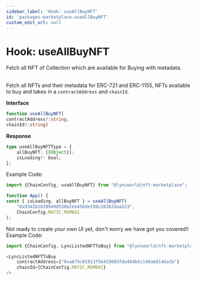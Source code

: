 ```yaml
---
sidebar_label: 'Hook: useAllBuyNFT'
id: 'packages-marketplace-useAllBuyNFT'
custom_edit_url: null
---
```

# Hook: useAllBuyNFT
<span className="text-xl text-[rgb(192,192,192)]">Fetch all NFT of Collection which are available for Buying with metadata.</span>
<br/>
<br/>

Fetch all NFTs and their metadata for ERC-721 and ERC-1155, NFTs available to buy and takes in a ```contractAddress``` and ```chainId```.

**Interface**
```typescript
function useAllBuyNFT(
contractAddress?:string,
chainId?:string)
```

**Response**
```typescript
type useAllBuyNFTType = {
    allBuyNFT: [{Object}];
    isLoading?: bool;
};
```

Example Code:
```typescript
import {ChainConfig, useAllBuyNFT} from "@lyncworld/nft-marketplace";

function App() {
const { isLoading, allBuyNFT } = useAllBuyNFT(
    "0x9342b1039949d536b2eb456de198c26362daa523",
    ChainConfig.MATIC_MUMBAI
);


```

Not ready to create your own UI yet, don't worry we have got you covered!!
Example Code:
```typescript
import {ChainConfig, LyncListedNFTToBuy} from "@lyncworld/nft-marketplace";

<LyncListedNFTToBuy 
    contractAddress={"0xa879c01913f56419605fde494b5c140a6d146a1b"}
    chainId={ChainConfig.MATIC_MUMBAI}
/>
```